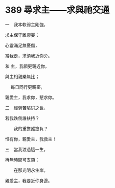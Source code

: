 # 389 尋求主——求與祂交通

一　我本軟弱主剛強，

求主保守離謬妄；

心靈滿足無憂傷，

當我走，求領我近你旁。

和 主，我願更親近你，

與主相親樂無比；

　 每日同行更親密，

親愛主，我求你，懇求你。

二　經勞苦陷阱之世，

若我跌倒誰扶持？

　　我的重擔誰擔負？

惟有你，親愛主，我救主！

三　當我渡過這一生，

再無時間可支領：

　　在那光明永生岸，

親愛主，我要近你身邊。

